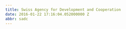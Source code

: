 ```yaml
---
title: Swiss Agency for Development and Cooperation
date: 2016-01-22 17:16:04.052000000 Z
abbr: sadc
---
```

